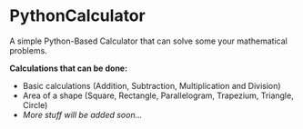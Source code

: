 # PythonCalculator
A simple Python-Based Calculator that can solve some your mathematical problems.

<b>Calculations that can be done:</b>
- Basic calculations (Addition, Subtraction, Multiplication and Division)
- Area of a shape (Square, Rectangle, Parallelogram, Trapezium, Triangle, Circle)
- <i>More stuff will be added soon...</i>
